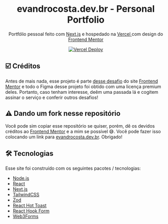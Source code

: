 <h1 align="center">
  evandrocosta.dev.br - Personal Portfolio
</h1>

<p align="center">
  Portfólio pessoal feito com <a href="https://nextjs.org/">Next.js</a> e hospedado na <a href="https://vercel.com">Vercel </a> com design do <a href="https://frontendmentor.io">Frontend Mentor </a>
</p>

<p align="center">
  <a href="https://app.netlify.com/sites/brittanychiang/deploys" target="_blank">
    <img src="https://therealsujitk-vercel-badge.vercel.app/?app=portfolio-gules-seven-46" alt="Vercel Deploy">
  </a>
</p>

## ☑️ Créditos

Antes de mais nada, esse projeto é parte [desse desafio](https://www.frontendmentor.io/challenges/singlepage-developer-portfolio-bBVj2ZPi-x) do site [Frontend Mentor](https://www.frontendmentor.io/home) e todo o Figma desse projeto foi obtido com uma licença premium deles. Portanto, caso tenham interesse, deêm uma passada lá e cogitem assinar o serviço e conferir outros desafios! 
  
## ⚠️ Dando um fork nesse repositório

Você pode sim copiar esse repositório se quiser, porém, dê os devidos créditos ao [Frontend Mentor](https://www.frontendmentor.io/home) e a mim se possível 😅. Você pode fazer isso colocando um link para [evandrocosta.dev.br](https://evandrocosta.dev.br). Obrigado!

## 🛠️ Tecnologias

Esse site foi construído com os seguintes pacotes / tecnologias:
- [Node.js](https://nodejs.org/)
- [React](https://react.dev/)
- [Next.js](https://www.nextjs.org)
- [TailwindCSS](https://tailwindcss.com/)
- [Zod](https://zod.dev/)
- [React Hot Toast](https://react-hot-toast.com/)
- [React Hook Form](https://react-hook-form.com/)
- [Web3Forms](https://web3forms.com/)

